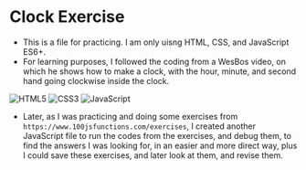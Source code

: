 # Clock Exercise

- This is a file for practicing. I am only uisng HTML, CSS, and JavaScript ES6+. 
- For learning purposes, I followed the coding from a WesBos video, on which he shows how to make a clock, with the hour, minute, and second hand going clockwise inside the clock.

![HTML5](https://img.shields.io/badge/HTML5-E34F26?logo=html5&logoColor=white)
![CSS3](https://img.shields.io/badge/CSS3-1572B6?logo=css3&logoColor=white)
![JavaScript](https://img.shields.io/badge/JavaScript-ES6+-F7DF1E?logo=javascript&logoColor=yellow)

- Later, as I was practicing and doing some exercises from `https://www.100jsfunctions.com/exercises`, I created another JavaScript file to run the codes from the exercises, and debug them, to find the answers I was looking for, in an easier and more direct way, plus I could save these exercises, and later look at them, and revise them. 